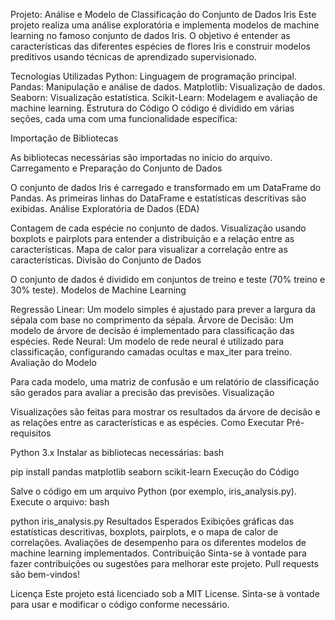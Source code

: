 Projeto: Análise e Modelo de Classificação do Conjunto de Dados Iris
Este projeto realiza uma análise exploratória e implementa modelos de machine learning no famoso conjunto de dados Iris. O objetivo é entender as características das diferentes espécies de flores Iris e construir modelos preditivos usando técnicas de aprendizado supervisionado.

Tecnologias Utilizadas
Python: Linguagem de programação principal.
Pandas: Manipulação e análise de dados.
Matplotlib: Visualização de dados.
Seaborn: Visualização estatística.
Scikit-Learn: Modelagem e avaliação de machine learning.
Estrutura do Código
O código é dividido em várias seções, cada uma com uma funcionalidade específica:

Importação de Bibliotecas

As bibliotecas necessárias são importadas no início do arquivo.
Carregamento e Preparação do Conjunto de Dados

O conjunto de dados Iris é carregado e transformado em um DataFrame do Pandas.
As primeiras linhas do DataFrame e estatísticas descritivas são exibidas.
Análise Exploratória de Dados (EDA)

Contagem de cada espécie no conjunto de dados.
Visualização usando boxplots e pairplots para entender a distribuição e a relação entre as características.
Mapa de calor para visualizar a correlação entre as características.
Divisão do Conjunto de Dados

O conjunto de dados é dividido em conjuntos de treino e teste (70% treino e 30% teste).
Modelos de Machine Learning

Regressão Linear: Um modelo simples é ajustado para prever a largura da sépala com base no comprimento da sépala.
Árvore de Decisão: Um modelo de árvore de decisão é implementado para classificação das espécies.
Rede Neural: Um modelo de rede neural é utilizado para classificação, configurando camadas ocultas e max_iter para treino.
Avaliação do Modelo

Para cada modelo, uma matriz de confusão e um relatório de classificação são gerados para avaliar a precisão das previsões.
Visualização

Visualizações são feitas para mostrar os resultados da árvore de decisão e as relações entre as características e as espécies.
Como Executar
Pré-requisitos

Python 3.x
Instalar as bibliotecas necessárias:
bash

pip install pandas matplotlib seaborn scikit-learn
Execução do Código

Salve o código em um arquivo Python (por exemplo, iris_analysis.py).
Execute o arquivo:
bash

python iris_analysis.py
Resultados Esperados
Exibições gráficas das estatísticas descritivas, boxplots, pairplots, e o mapa de calor de correlações.
Avaliações de desempenho para os diferentes modelos de machine learning implementados.
Contribuição
Sinta-se à vontade para fazer contribuições ou sugestões para melhorar este projeto. Pull requests são bem-vindos!

Licença
Este projeto está licenciado sob a MIT License. Sinta-se à vontade para usar e modificar o código conforme necessário.
